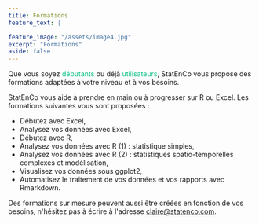 ```yaml
---
title: Formations
feature_text: |

feature_image: "/assets/image4.jpg"
excerpt: "Formations"
aside: false
---
```


Que vous soyez <span style="color: #05bf85">débutants</span> ou déjà <span style="color: #05bf85">utilisateurs</span>, StatEnCo vous propose des formations adaptées à votre niveau et à vos besoins.

StatEnCo vous aide à prendre en main ou à progresser sur R ou Excel. Les formations suivantes vous sont proposées : 
  - Débutez avec Excel,
  - Analysez vos données avec Excel,
  - Débutez avec R,
  - Analysez vos données avec R (1) : statistique simples,
  - Analysez vos données avec R (2) : statistiques spatio-temporelles complexes et modélisation,
  - Visualisez vos données sous ggplot2,
  - Automatisez le traitement de vos données et vos rapports avec Rmarkdown.

Des formations sur mesure peuvent aussi être créées en fonction de vos besoins, n'hésitez pas à écrire à l'adresse claire@statenco.com.



